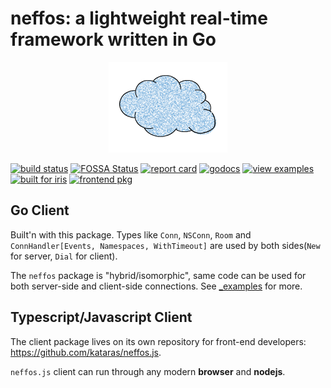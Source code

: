 # neffos: a lightweight real-time framework written in Go

<p align="center">
    <img src="gh_logo.png" />
</p>

[![build status](https://img.shields.io/travis/kataras/neffos/master.svg?style=for-the-badge)](https://travis-ci.org/kataras/neffos) [![FOSSA Status](https://app.fossa.com/api/projects/git%2Bgithub.com%2Fkataras%2Fneffos.svg?type=shield)](https://app.fossa.com/projects/git%2Bgithub.com%2Fkataras%2Fneffos?ref=badge_shield) [![report card](https://img.shields.io/badge/report%20card-a%2B-ff3333.svg?style=for-the-badge)](https://goreportcard.com/report/github.com/kataras/neffos) [![godocs](https://img.shields.io/badge/go-%20docs-488AC7.svg?style=for-the-badge)](https://godoc.org/github.com/kataras/neffos) [![view examples](https://img.shields.io/badge/learn%20by-examples-0077b3.svg?style=for-the-badge)](https://github.com/kataras/neffos/tree/master/_examples) [![built for iris](https://img.shields.io/badge/built%20for-iris-2196f3.svg?style=for-the-badge)](https://github.com/kataras/iris) [![frontend pkg](https://img.shields.io/badge/get%20-browser-BDB76B.svg?style=for-the-badge)](https://github.com/kataras/neffos.js)


## Go Client

Built'n with this package. Types like `Conn`, `NSConn`, `Room` and `ConnHandler[Events, Namespaces, WithTimeout]` are used by both sides(`New` for server, `Dial` for client).

The `neffos` package is "hybrid/isomorphic", same code can be used for both server-side and client-side connections. See [_examples](_examples) for more.

## Typescript/Javascript Client

The client package lives on its own repository for front-end developers: <https://github.com/kataras/neffos.js>.

`neffos.js` client can run through any modern **browser** and **nodejs**. 